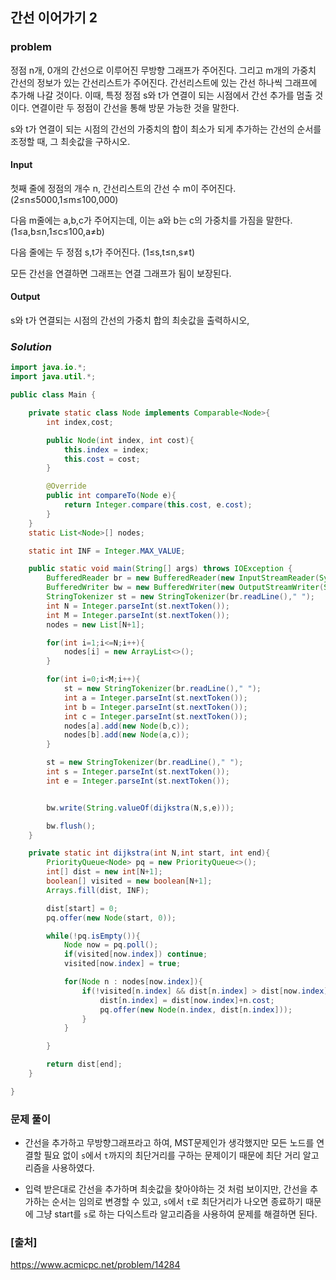 ## **간선 이어가기 2**


### **problem**
정점 n개, 0개의 간선으로 이루어진 무방향 그래프가 주어진다. 그리고 m개의 가중치 간선의 정보가 있는 간선리스트가 주어진다. 간선리스트에 있는 간선 하나씩 그래프에 추가해 나갈 것이다. 이때, 특정 정점 s와 t가 연결이 되는 시점에서 간선 추가를 멈출 것이다. 연결이란 두 정점이 간선을 통해 방문 가능한 것을 말한다.

s와 t가 연결이 되는 시점의 간선의 가중치의 합이 최소가 되게 추가하는 간선의 순서를 조정할 때, 그 최솟값을 구하시오.

#### **Input**
첫째 줄에 정점의 개수 n, 간선리스트의 간선 수 m이 주어진다.(2≤n≤5000,1≤m≤100,000)

다음 m줄에는 a,b,c가 주어지는데, 이는 a와 b는 c의 가중치를 가짐을 말한다. (1≤a,b≤n,1≤c≤100,a≠b)

다음 줄에는 두 정점 s,t가 주어진다. (1≤s,t≤n,s≠t)

모든 간선을 연결하면 그래프는 연결 그래프가 됨이 보장된다.

#### **Output**
s와 t가 연결되는 시점의 간선의 가중치 합의 최솟값을 출력하시오,

### ***Solution***
``` java
import java.io.*;
import java.util.*;

public class Main {

    private static class Node implements Comparable<Node>{
        int index,cost;

        public Node(int index, int cost){
            this.index = index;
            this.cost = cost;
        }

        @Override
        public int compareTo(Node e){
            return Integer.compare(this.cost, e.cost);
        }
    }
    static List<Node>[] nodes;

    static int INF = Integer.MAX_VALUE;

    public static void main(String[] args) throws IOException {
        BufferedReader br = new BufferedReader(new InputStreamReader(System.in));
        BufferedWriter bw = new BufferedWriter(new OutputStreamWriter(System.out));
        StringTokenizer st = new StringTokenizer(br.readLine()," ");
        int N = Integer.parseInt(st.nextToken());
        int M = Integer.parseInt(st.nextToken());
        nodes = new List[N+1];

        for(int i=1;i<=N;i++){
            nodes[i] = new ArrayList<>();
        }

        for(int i=0;i<M;i++){
            st = new StringTokenizer(br.readLine()," ");
            int a = Integer.parseInt(st.nextToken());
            int b = Integer.parseInt(st.nextToken());
            int c = Integer.parseInt(st.nextToken());
            nodes[a].add(new Node(b,c));
            nodes[b].add(new Node(a,c));
        }

        st = new StringTokenizer(br.readLine()," ");
        int s = Integer.parseInt(st.nextToken());
        int e = Integer.parseInt(st.nextToken());


        bw.write(String.valueOf(dijkstra(N,s,e)));

        bw.flush();
    }

    private static int dijkstra(int N,int start, int end){
        PriorityQueue<Node> pq = new PriorityQueue<>();
        int[] dist = new int[N+1];
        boolean[] visited = new boolean[N+1];
        Arrays.fill(dist, INF);

        dist[start] = 0;
        pq.offer(new Node(start, 0));

        while(!pq.isEmpty()){
            Node now = pq.poll();
            if(visited[now.index]) continue;
            visited[now.index] = true;

            for(Node n : nodes[now.index]){
                if(!visited[n.index] && dist[n.index] > dist[now.index] + n.cost){
                    dist[n.index] = dist[now.index]+n.cost;
                    pq.offer(new Node(n.index, dist[n.index]));
                }
            }

        }

        return dist[end];
    }

}
```
### **문제 풀이**
- 간선을 추가하고 무방향그래프라고 하여, MST문제인가 생각했지만 모든 노드를 연결할 필요 없이 `s`에서 `t`까지의 최단거리를 구하는 문제이기 때문에 최단 거리 알고리즘을 사용하였다.

- 입력 받은대로 간선을 추가하며 최솟값을 찾아야하는 것 처럼 보이지만, 간선을 추가하는 순서는 임의로 변경할 수 있고, `s`에서 `t`로 최단거리가 나오면 종료하기 때문에 그냥 start를 `s`로 하는 다익스트라 알고리즘을 사용하여 문제를 해결하면 된다.




### **[출처]**
https://www.acmicpc.net/problem/14284